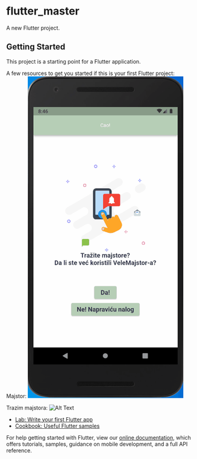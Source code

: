 # flutter_master

A new Flutter project.

## Getting Started

This project is a starting point for a Flutter application.

A few resources to get you started if this is your first Flutter project:
Majstor:
![Alt Text](https://github.com/natasa06051992/master-2022/blob/master/AnimationMajstor.gif)

Trazim majstora:
![Alt Text](https://github.com/natasa06051992/master-2022/blob/master/AnimationTrazimMajstora.gif)

- [Lab: Write your first Flutter app](https://flutter.dev/docs/get-started/codelab)
- [Cookbook: Useful Flutter samples](https://flutter.dev/docs/cookbook)

For help getting started with Flutter, view our
[online documentation](https://flutter.dev/docs), which offers tutorials,
samples, guidance on mobile development, and a full API reference.
